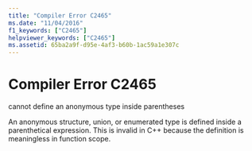```yaml
---
title: "Compiler Error C2465"
ms.date: "11/04/2016"
f1_keywords: ["C2465"]
helpviewer_keywords: ["C2465"]
ms.assetid: 65ba2a9f-d95e-4af3-b60b-1ac59a1e307c
---
```

# Compiler Error C2465

cannot define an anonymous type inside parentheses

An anonymous structure, union, or enumerated type is defined inside a parenthetical expression. This is invalid in C++ because the definition is meaningless in function scope.
